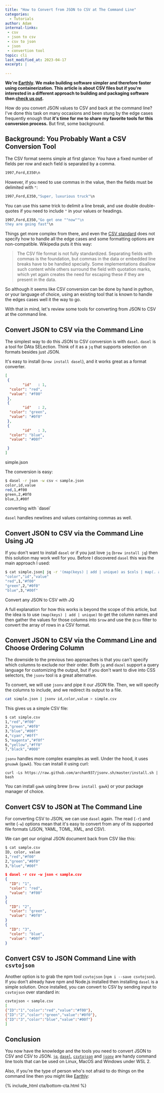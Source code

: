 ```yaml
---
title: "How to Convert from JSON to CSV at The Command Line"
categories:
  - Tutorials
author: Adam
internal-links:
 - csv
 - json to csv
 - csv to json
 - json
 - convertion tool
topic: cli
last_modified_at: 2023-04-17
excerpt: |
    
---
```

**We're [Earthly](https://earthly.dev/). We make building software simpler and therefore faster using containerization. This article is about CSV files but if you're interested in a different approach to building and packaging software then [check us out](/).**

How do you convert JSON values to CSV and back at the command line? I've done this task on many occasions and been stung by the edge cases frequently enough that **it's time for me to share my favorite tools for this conversion process.** But first, some background.

## Background: You Probably Want a CSV Conversion Tool

The CSV format seems simple at first glance: You have a fixed number of fields per row and each field is separated by a comma.

``` bash
1997,Ford,E350\n
```

However, if you need to use commas in the value, then the fields must be delimited with `"`:

``` bash
1997,Ford,E350,"Super, luxurious truck"\n
```

You can use this same trick to delimit a line break, and use double double-quotes if you need to include `"` in your values or headings.

``` bash
1997,Ford,E350,"Go get one ""now""\n
they are going fast"\n
```

Things get more complex from there, and even the [CSV standard](https://datatracker.ietf.org/doc/html/rfc4180) does not specify how to handle all the edge cases and some formatting options are non-compatible. Wikipedia puts it this way:

> The CSV file format is not fully standardized. Separating fields with commas is the foundation, but commas in the data or embedded line breaks have to be handled specially. Some implementations disallow such content while others surround the field with quotation marks, which yet again creates the need for escaping these if they are present in the data.

So although it seems like CSV conversion can be done by hand in python, or your language of choice, using an existing tool that is known to handle the edges cases well it the way to go.

With that in mind, let's review some tools for converting from JSON to CSV at the command line.

## Convert JSON to CSV via the Command Line

The simplest way to do this JSON to CSV conversion is with `dasel`. `dasel` is a tool for DAta SELection. Think of it as a `jq` that supports selection on formats besides just JSON.

It's easy to install (`brew install dasel`), and it works great as a format converter.

``` json
[
 {
        "id"   : 1,    
  "color": "red",
  "value": "#f00"
 },
 {
        "id"   : 2,  
  "color": "green",
  "value": "#0f0"
 },
 {
        "id"   : 3,  
  "color": "blue",
  "value": "#00f"

 }
]
```

<figcaption>simple.json</figcaption>

The conversion is easy:

``` bash
$ dasel -r json -w csv < sample.json 
color,id,value
red,1,#f00
green,2,#0f0
blue,3,#00f
```

<figcaption>converting with `dasel`</figcaption>

`dasel` handles newlines and values containing commas as well.

## Convert JSON to CSV via the Command Line Using JQ

If you don't want to install `dasel` or if you just love `jq`  (`brew install jq`) then this solution may work well for you. Before I discovered `dasel` this was the main approach I used:

``` bash
$ cat simple.json| jq -r '(map(keys) | add | unique) as $cols | map(. as $row | $cols | map($row[.])) as $rows | $cols, $rows[] | @csv' 
"color","id","value"
"red",1,"#f00"
"green",2,"#0f0"
"blue",3,"#00f"
```

<figcaption>Convert any JSON to CSV with JQ</figcaption>

A full explanation for how this works is beyond the scope of this article, but the idea is to use `(map(keys) | add | unique)` to get the column names and then gather the values for those columns into `$row` and use the `@csv` filter to convert the array of rows in a CSV format.

## Convert JSON to CSV via the Command Line and Choose Ordering Column

The downside to the previous two approaches is that you can't specify which columns to exclude nor their order. Both `jq` and `dazel` support a query language for customizing the output, but if you don't want to dive into CSS selectors, the `jsonv` tool is a great alternative.

To convert, we will use `jsonv` and pipe it our JSON file. Then, we will specify the columns to include, and we redirect its output to a file.

``` bash
cat simple.json | jsonv id,color,value > simple.csv
```

This gives us a simple CSV file:

``` bash
$ cat simple.csv
1,"red","#f00"
2,"green","#0f0"
3,"blue","#00f"
4,"cyan","#0ff"
5,"magenta","#f0f"
6,"yellow","#ff0"
7,"black","#000"
```

`jsonv` handles more complex examples as well. Under the hood, it uses `gnuawk` (`gawk`). You can install it using curl:

```
curl -Ls https://raw.github.com/archan937/jsonv.sh/master/install.sh | bash
```

You can install `gawk` using brew (`brew install gawk`) or your package manager of choice.

## Convert CSV to JSON at The Command Line

For converting CSV to JSON, we can use `dasel` again. The read (`-r`) and write (`-w`) options mean that it's easy to convert from any of its supported file formats (JSON, YAML, TOML, XML, and CSV).

We can get our original JSON document back from CSV like this:

``` bash
$ cat sample.csv
ID, color, value
1,"red","#f00"
2,"green","#0f0"
3,"blue","#00f"
```

``` json
$ dasel -r csv -w json < sample.csv
{
  "ID": "1",
  "color": "red",
  "value": "#f00"
}
{
  "ID": "2",
  "color": "green",
  "value": "#0f0"
}
{
  "ID": "3",
  "color": "blue",
  "value": "#00f"
}
```

## Convert CSV to JSON Command Line with `csvtojson`

Another option is to grab the npm tool `csvtojson` (`npm i --save csvtojson`). If you don't already have npm and Node.js installed then installing `dasel` is a simple solution. Once installed, you can convert to CSV by sending input to  `csvtojson` over standard in:

``` bash
csvtojson < sample.csv
[
{"ID":"1","color":"red","value":"#f00"},
{"ID":"2","color":"green","value":"#0f0"},
{"ID":"3","color":"blue","value":"#00f"}
]
```

## Conclusion

You now have the knowledge and the tools you need to convert JSON to CSV and CSV to JSON. [`jq`](https://stedolan.github.io/jq/), [`dasel`](https://github.com/TomWright/dasel), [`csvtojson`](https://www.npmjs.com/package/csvtojson) and [`jsonv`](https://github.com/archan937/jsonv.sh) are handy command line tools that can be used on Linux, MacOS and Windows under WSL 2.

Also, if you're the type of person who's not afraid to do things on the command line then you might like [Earthly](/):

{% include_html cta/bottom-cta.html %}
